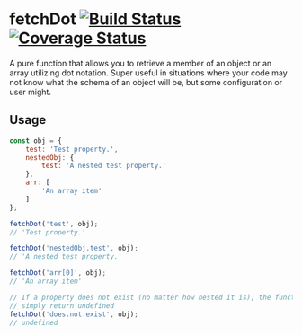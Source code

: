 # fetchDot [![Build Status](https://travis-ci.org/mikemclaren/fetch-dot.svg?branch=master)](https://travis-ci.org/mikemclaren/fetch-dot) [![Coverage Status](https://coveralls.io/repos/github/mikemclaren/fetch-dot/badge.svg?branch=master)](https://coveralls.io/github/mikemclaren/fetch-dot?branch=master)

A pure function that allows you to retrieve a member of an object or an array utilizing dot notation. Super useful in situations where your code may not know what the schema of an object will be, but some configuration or user might.

## Usage
```javascript
const obj = {
	test: 'Test property.',
	nestedObj: {
		test: 'A nested test property.'
	},
	arr: [
		'An array item'
	]
};

fetchDot('test', obj);
// 'Test property.'

fetchDot('nestedObj.test', obj);
// 'A nested test property.'

fetchDot('arr[0]', obj);
// 'An array item'

// If a property does not exist (no matter how nested it is), the function will
// simply return undefined
fetchDot('does.not.exist', obj);
// undefined
```
